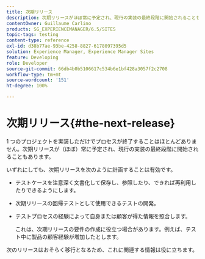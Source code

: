 ```yaml
---
title: 次期リリース
description: 次期リリースがほぼ常に予定され、現行の実装の最終段階に開始されることもあります
contentOwner: Guillaume Carlino
products: SG_EXPERIENCEMANAGER/6.5/SITES
topic-tags: testing
content-type: reference
exl-id: d38b77ae-93be-4258-8827-6178097395d5
solution: Experience Manager, Experience Manager Sites
feature: Developing
role: Developer
source-git-commit: 66db4b0b5106617c534b6e1bf428a3057f2c2708
workflow-type: tm+mt
source-wordcount: '151'
ht-degree: 100%

---
```


# 次期リリース{#the-next-release}

1 つのプロジェクトを実装しただけでプロセスが終了することはほとんどありません。次期リリースが（ほぼ）常に予定され、現行の実装の最終段階に開始されることもあります。

いずれにしても、次期リリースを次のように計画することは有効です。

* テストケースを注意深く文書化して保存し、参照したり、できれば再利用したりできるようにします。
* 次期リリースの回帰テストとして使用できるテストの開発。
* テストプロセスの経験によって自身または顧客が得た情報を照合します。

  これは、次期リリースの要件の作成に役立つ場合があります。例えば、テスト中に製品の顧客経験が増加したとします。

次のリリースはおそらく移行となるため、これに関連する情報は役に立ちます。
